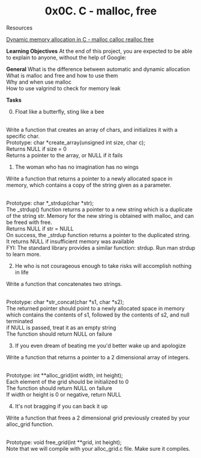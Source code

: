 
<h1><b><Center>0x0C. C - malloc, free</Center></b></h1>

Resources

<a href="https://www.youtube.com/watch?v=xDVC3wKjS64" > Dynamic memory allocation in C - malloc calloc realloc free</a> 


<b>Learning Objectives</b>
At the end of this project, you are expected to be able to explain to anyone, without the help of Google:

<b>General</b>
What is the difference between automatic and dynamic allocation
<br>What is malloc and free and how to use them
<br>Why and when use malloc
<br>How to use valgrind to check for memory leak

<b>Tasks</b>

0. Float like a butterfly, sting like a bee

<br>Write a function that creates an array of chars, and initializes it with a specific char.
<br>Prototype: char *create_array(unsigned int size, char c);
<br>Returns NULL if size = 0
<br>Returns a pointer to the array, or NULL if it fails

1. The woman who has no imagination has no wings

Write a function that returns a pointer to a newly allocated space in memory, which contains a copy of the string given as a parameter.

<br>Prototype: char *_strdup(char *str);
<br>The _strdup() function returns a pointer to a new string which is a duplicate of the string str. Memory for the new string is obtained with malloc, and can be freed with free.
<br>Returns NULL if str = NULL
<br>On success, the _strdup function returns a pointer to the duplicated string. It returns NULL if insufficient memory was available
<br>FYI: The standard library provides a similar function: strdup. Run man strdup to learn more.

2. He who is not courageous enough to take risks will accomplish nothing in life

Write a function that concatenates two strings.

<br>Prototype: char *str_concat(char *s1, char *s2);
<br>The returned pointer should point to a newly allocated space in memory which contains the contents of s1, followed by the contents of s2, and null terminated
<br>if NULL is passed, treat it as an empty string
<br>The function should return NULL on failure

3. If you even dream of beating me you'd better wake up and apologize

Write a function that returns a pointer to a 2 dimensional array of integers.

<br>Prototype: int **alloc_grid(int width, int height);
<br>Each element of the grid should be initialized to 0
<br>The function should return NULL on failure
<br>If width or height is 0 or negative, return NULL

4. It's not bragging if you can back it up

Write a function that frees a 2 dimensional grid previously created by your alloc_grid function.

<br>Prototype: void free_grid(int **grid, int height);
<br>Note that we will compile with your alloc_grid.c file. Make sure it compiles.
